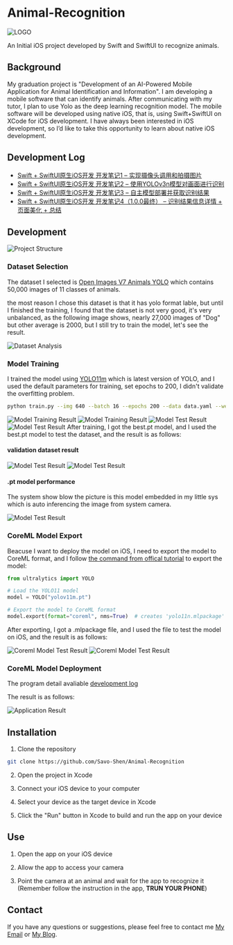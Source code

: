 # Animal-Recognition

![LOGO](./res/images/logo_1024.png)

An Initial iOS project developed by Swift and SwiftUI to recognize animals.

## Background
My graduation project is "Development of an AI-Powered Mobile Application for Animal Identification and Information". I am developing a mobile software that can identify animals. After communicating with my tutor, I plan to use Yolo as the deep learning recognition model. The mobile software will be developed using native iOS, that is, using Swift+SwiftUI on XCode for iOS development. I have always been interested in iOS development, so I’d like to take this opportunity to learn about native iOS development.

## Development Log
- [Swift + SwiftUI原生iOS开发 开发笔记1 – 实现摄像头调用和拍摄图片](https://shenyifan.home.blog/2024/11/17/swift-swiftui原生ios开发-开发笔记1-实现摄像头调用和拍摄图/)
- [Swift + SwiftUI原生iOS开发 开发笔记2 – 使用YOLOv3n模型对画面进行识别](https://shenyifan.home.blog/2024/11/24/swift-swiftui原生ios开发-开发笔记2-使用yolov3n模型对画面进行识/)
- [Swift + SwiftUI原生iOS开发 开发笔记3 – 自主模型部署并获取识别结果](https://shenyifan.home.blog/2025/04/06/swift-swiftui原生ios开发-开发笔记3-自主模型部署并获取识别/)
- [Swift + SwiftUI原生iOS开发 开发笔记4（1.0.0最终） – 识别结果信息详情 + 页面美化 + 总结](https://shenyifan.home.blog/2025/04/13/swift-swiftui原生ios开发-开发笔记4（1-0-0最终）-识别结果信/)

## Development

![Project Structure](./res/images/Animal%20Identification%20on%20iOS.png)

### Dataset Selection
The dataset I selected is [Open Images V7 Animals YOLO](https://www.kaggle.com/datasets/sergiomoy/open-imagea-v7-animals-yolo) which contains 50,000 images of 11 classes of animals.

the most reason I chose this dataset is that it has yolo format lable, but until I finished the training, I found that the dataset is not very good, it's very unbalanced, as the following image shows, nearly 27,000 images of "Dog" but other average is 2000, but I still try to train the model, let's see the result.

![Dataset Analysis](./res/images/dataset%20labels.jpg)

### Model Training
I trained the model using [YOLO11m](https://docs.ultralytics.com/models/yolo11/) which is latest version of YOLO, and I used the default parameters for training, set epochs to 200, I didn't validate the overfitting problem.
```bash
python train.py --img 640 --batch 16 --epochs 200 --data data.yaml --weights yolov8n.pt
```

![Model Training Result](./res/images/P_curve.png)
![Model Training Result](./res/images/PR_curve.png)
![Model Test Result](./res/images/R_curve.png)
![Model Test Result](./res/images/training_loss_curve.png)
After training, I got the best.pt model, and I used the best.pt model to test the dataset, and the result is as follows:

#### validation dataset result

![Model Test Result](./res/images/val_batch0_pred.jpg)
![Model Test Result](./res/images/val_batch1_pred.jpg)

#### .pt model performance

The system show blow the picture is this model embedded in my little sys which is auto inferencing the image from system camera.

![Model Test Result](./res/images/Dog.png)

### CoreML Model Export
Beacuse I want to deploy the model on iOS, I need to export the model to CoreML format, and I follow [the command from offical tutorial](https://docs.ultralytics.com/integrations/coreml/) to export the model:
```python
from ultralytics import YOLO

# Load the YOLO11 model
model = YOLO("yolov11m.pt")

# Export the model to CoreML format
model.export(format="coreml", nms=True)  # creates 'yolo11n.mlpackage'
```

After exporting, I got a .mlpackage file, and I used the file to test the model on iOS, and the result is as follows:

![Coreml Model Test Result](./res/images/coreml_result.jpeg)
![Coreml Model Test Result](./res/images/coreml_result2.jpeg)

### CoreML Model Deployment
The program detail avaliable [development log](#development-log)

The result is as follows:

![Application Result](./res/images/app_picture.PNG)

## Installation
1. Clone the repository
```bash
git clone https://github.com/Savo-Shen/Animal-Recognition
```

2. Open the project in Xcode

3. Connect your iOS device to your computer

4. Select your device as the target device in Xcode

5. Click the "Run" button in Xcode to build and run the app on your device

## Use
1. Open the app on your iOS device

2. Allow the app to access your camera

3. Point the camera at an animal and wait for the app to recognize it (Remember follow the instruction in the app, **TRUN YOUR PHONE**)

## Contact
If you have any questions or suggestions, please feel free to contact me [My Email](mailto:savo_shen@qq.com) or [My Blog](https://shenyifan.home.blog/).
